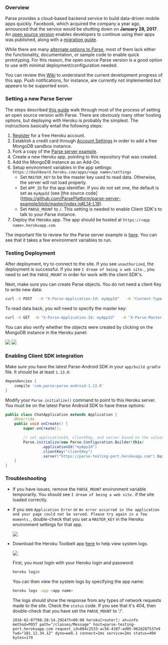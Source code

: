 ### Overview

Parse provides a cloud-based backend service to build data-driven mobile apps quickly.  Facebook, which acquired the company a year ago, announced that the service would be shutting down on **January 28, 2017**.   An [open source version](https://github.com/ParsePlatform/parse-server) enables developers to continue using their apps was published, along with a [migration guide](https://parse.com/docs/server/guide#migrating).  

While there are many 
[alternate options to Parse](https://github.com/relatedcode/ParseAlternatives), most of them lack either the functionality, documentation, or sample code to enable quick prototyping.  For this reason, the open source Parse version is a good option to use with minimal deployment/configuration needed.

You can review this [Wiki](https://github.com/ParsePlatform/parse-server/wiki) to understand the current development progress of this app.  Push notifications, for instance, are currently not implemented but appears to be supported soon.

### Setting a new Parse Server

The steps described [this guide](https://devcenter.heroku.com/articles/deploying-a-parse-server-to-heroku) walk through most of the process of setting an open source version with Parse.  There are obviously many other hosting options, but deploying with Heroku is probably the simplest.  The instructions basically entail the following steps:

1. [Register](https://id.heroku.com/signup/login) for a free Heroku account.
2. Establish a credit card through [Account Settings](https://dashboard.heroku.com/account) in order to add a free MongoDB sandbox instance.
3. Fork a copy of the [Parse server example](https://github.com/ParsePlatform/parse-server-example). 
4. Create a new Heroku app, pointing to this repository that was created.
5. Add the MongoDB instance as an Add-On.
6. Setup environment variables in the app settings: `https://dashboard.heroku.com/apps/<app name>/settings`
    * Set `MASTER_KEY` to be the master key used to read data.  Otherwise, the server will not load properly.  
    * Set `APP_ID` for the app identifier.  If you do not set one, the default is set as `myAppId` (see [the source code]
(https://github.com/ParsePlatform/parse-server-example/blob/master/index.js#L14-L18).
    * Set `PARSE_MOUNT` to `/`.  This setting is needed to enable Client SDK's to talk to your Parse instance.  
7. Deploy the Heroku app.  The app should be hosted at `https://<app name>.herokuapp.com`.

The important file to review for the Parse server example is [here](https://github.com/ParsePlatform/parse-server-example/blob/master/index.js).  You can see that it takes a few environment variables to run.

### Testing Deployment

After deployment, try to connect to the site.  If you see `unauthorized`, the deployment is successful.   If you see `I dream of being a web site.`, you need to set the `PARSE_MOUNT` in order for work with the client SDK's.  

Next, make sure you can create Parse objects.  You do not need a client Key to write new data:

```bash
curl -X POST   -H "X-Parse-Application-Id: myAppId"   -H "Content-Type: application/json"   -d '{"score":1337,"playerName":"Sean Plott","cheatMode":false}'   https://yourappname.herokuapp.com/parse/classes/GameScore
```

To read data back, you will need to specify the master key:

```bash
curl -X GET  -H "X-Parse-Application-Id: myAppId"   -H "X-Parse-Master-Key: abc"    https://yourappname.herokuapp.com/parse/classes/GameScore
```

You can also verify whether the objects were created by clicking on the MongoDB instance in the Heroku panel:

<img src="http://imgur.com/bbj2e9N.png"/>

<img src="http://imgur.com/snPqYkz.png"/>

### Enabling Client SDK integration

Make sure you have the latest Parse-Android SDK in your `app/build.gradle` file.  It should be at least `1.13.0`:

```gradle
dependencies {
    compile 'com.parse:parse-android:1.13.0'
}
```

Modify your `Parse.initialize()` command to point to this Heroku server.  You must be on the latest Parse Android SDK to have these options:

```java
public class ChatApplication extends Application {
    @Override
    public void onCreate() {
        super.onCreate();

        // set applicationId, clientKey, and server based on the values in the Heroku settings.
        Parse.initialize(new Parse.Configuration.Builder(this)
                .applicationId("myAppId")
                .clientKey("clientKey")
                .server("https://parse-testing-port.herokuapp.com").build());
    }
}
```
### Troubleshooting

* If you have issues, remove the `PARSE_MOUNT` environment variable temporarily.  You should see `I dream of being a web site.` if the site loaded correctly.   

* If you see `Application Error` or `An error occurred in the application and your page could not be served. Please try again in a few moments.`, double-check that you set a `MASTER_KEY` in the Heroku environment settings for that app.

  <img src="http://imgur.com/uMYwPmS.png">

* Download the Heroku Toolbelt app [here](https://toolbelt.heroku.com/) to help view system logs. 

  <img src="http://imgur.com/Ch0mZOK.png"/>

  First, you must login with your Heroku login and password:

  ```bash
  heroku login
  ```

   You can then view the system logs by specifying the app name:
   ```bash
   heroku logs -app <app name>
   ```

   The logs should show the response from any types of network requests made to the site.  Check the `status` code.  If you see that it's 404, then double-check that you have set the `PARSE_MOUNT` to '/'.

   ```2016-02-07T08:28:14.292475+00:00 heroku[router]: at=info method=POST path="/classes/Message" host=parse-testing-port.herokuapp.com request_id=804c2533-ac56-4107-ad05-962d287537e9 fwd="101.12.34.12" dyno=web.1 connect=1ms service=2ms status=404 bytes=179```